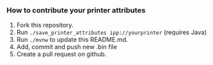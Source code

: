 
### How to contribute your printer attributes

1. Fork this repository.
2. Run `./save_printer_attributes ipp://yourprinter` (requires Java)
3. Run `./mvnw` to update this README.md.
4. Add, commit and push new .bin file
5. Create a pull request on github.
